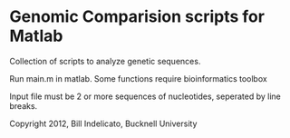 Genomic Comparision scripts for Matlab
==================

Collection of scripts to analyze genetic sequences.

Run main.m in matlab. Some functions require bioinformatics toolbox

Input file must be 2 or more sequences of nucleotides, seperated by line breaks.

Copyright 2012, Bill Indelicato, Bucknell University
